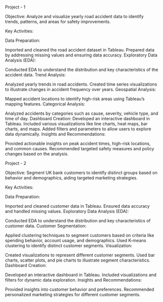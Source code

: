 Project - 1

Objective:
Analyze and visualize yearly road accident data to identify trends, patterns, and areas for safety improvements.

Key Activities: 

Data Preparation:

Imported and cleaned the road accident dataset in Tableau.
Prepared data by addressing missing values and ensuring data accuracy.
Exploratory Data Analysis (EDA):

Conducted EDA to understand the distribution and key characteristics of the accident data.
Trend Analysis:

Analyzed yearly trends in road accidents.
Created time series visualizations to illustrate changes in accident frequency over years.
Geospatial Analysis:

Mapped accident locations to identify high-risk areas using Tableau’s mapping features.
Categorical Analysis:

Analyzed accidents by categories such as cause, severity, vehicle type, and time of day.
Dashboard Creation:
Developed an interactive dashboard in Tableau.
Included various visualizations like line charts, heat maps, bar charts, and maps.
Added filters and parameters to allow users to explore data dynamically.
Insights and Recommendations:

Provided actionable insights on peak accident times, high-risk locations, and common causes.
Recommended targeted safety measures and policy changes based on the analysis.





Project - 2

Objective:
Segment UK bank customers to identify distinct groups based on behavior and demographics, aiding targeted marketing strategies.

Key Activities:

Data Preparation:

Imported and cleaned customer data in Tableau.
Ensured data accuracy and handled missing values.
Exploratory Data Analysis (EDA):

Conducted EDA to understand the distribution and key characteristics of customer data.
Customer Segmentation:

Applied clustering techniques to segment customers based on criteria like spending behavior, account usage, and demographics.
Used K-means clustering to identify distinct customer segments.
Visualization:

Created visualizations to represent different customer segments.
Used bar charts, scatter plots, and pie charts to illustrate segment characteristics.
Dashboard Creation:

Developed an interactive dashboard in Tableau.
Included visualizations and filters for dynamic data exploration.
Insights and Recommendations:

Provided insights into customer behavior and preferences.
Recommended personalized marketing strategies for different customer segments.
